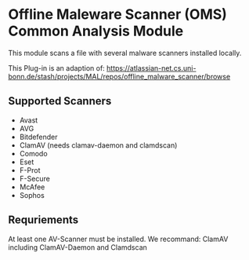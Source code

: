 # Offline Maleware Scanner (OMS) Common Analysis Module

This module scans a file with several malware scanners installed locally.

This Plug-in is an adaption of: https://atlassian-net.cs.uni-bonn.de/stash/projects/MAL/repos/offline_malware_scanner/browse

## Supported Scanners
* Avast
* AVG
* Bitdefender
* ClamAV (needs clamav-daemon and clamdscan)
* Comodo
* Eset
* F-Prot
* F-Secure
* McAfee
* Sophos

## Requriements
At least one AV-Scanner must be installed.
We recommand:
ClamAV including ClamAV-Daemon and Clamdscan